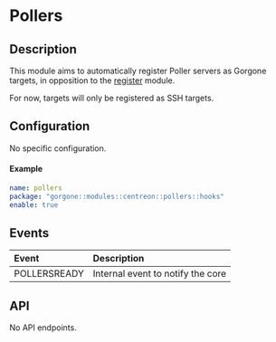 # Pollers

## Description

This module aims to automatically register Poller servers as Gorgone targets, in opposition to the [register](../core/register.md) module.

For now, targets will only be registered as SSH targets.

## Configuration

No specific configuration.

#### Example

```yaml
name: pollers
package: "gorgone::modules::centreon::pollers::hooks"
enable: true
```

## Events

| Event | Description |
| :- | :- |
| POLLERSREADY | Internal event to notify the core |

## API

No API endpoints.
